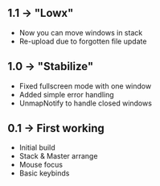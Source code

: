 1.1 -> "Lowx"
-------------------
 * Now you can move windows in stack
 * Re-upload due to forgotten file update

1.0 -> "Stabilize"
----------------
 * Fixed fullscreen mode with one window
 * Added simple error handling
 * UnmapNotify to handle closed windows

0.1 -> First working
--------------------
 * Initial build
 * Stack & Master arrange
 * Mouse focus
 * Basic keybinds
